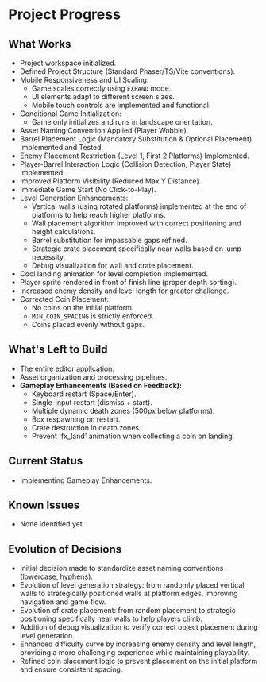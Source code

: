 # Project Progress

## What Works

- Project workspace initialized.
- Defined Project Structure (Standard Phaser/TS/Vite conventions).
- Mobile Responsiveness and UI Scaling:
  - Game scales correctly using `EXPAND` mode.
  - UI elements adapt to different screen sizes.
  - Mobile touch controls are implemented and functional.
- Conditional Game Initialization:
  - Game only initializes and runs in landscape orientation.
- Asset Naming Convention Applied (Player Wobble).
- Barrel Placement Logic (Mandatory Substitution & Optional Placement) Implemented and Tested.
- Enemy Placement Restriction (Level 1, First 2 Platforms) Implemented.
- Player-Barrel Interaction Logic (Collision Detection, Player State) Implemented.
- Improved Platform Visibility (Reduced Max Y Distance).
- Immediate Game Start (No Click-to-Play).
- Level Generation Enhancements:
  - Vertical walls (using rotated platforms) implemented at the end of platforms to help reach higher platforms.
  - Wall placement algorithm improved with correct positioning and height calculations.
  - Barrel substitution for impassable gaps refined.
  - Strategic crate placement specifically near walls based on jump necessity.
  - Debug visualization for wall and crate placement.
- Cool landing animation for level completion implemented.
- Player sprite rendered in front of finish line (proper depth sorting).
- Increased enemy density and level length for greater challenge.
- Corrected Coin Placement:
  - No coins on the initial platform.
  - `MIN_COIN_SPACING` is strictly enforced.
  - Coins placed evenly without gaps.

## What's Left to Build

- The entire editor application.
- Asset organization and processing pipelines.
- **Gameplay Enhancements (Based on Feedback):**
  - Keyboard restart (Space/Enter).
  - Single-input restart (dismiss + start).
  - Multiple dynamic death zones (500px below platforms).
  - Box respawning on restart.
  - Crate destruction in death zones.
  - Prevent 'fx_land' animation when collecting a coin on landing.

## Current Status

- Implementing Gameplay Enhancements.

## Known Issues

- None identified yet.

## Evolution of Decisions

- Initial decision made to standardize asset naming conventions (lowercase, hyphens).
- Evolution of level generation strategy: from randomly placed vertical walls to strategically positioned walls at platform edges, improving navigation and game flow.
- Evolution of crate placement: from random placement to strategic positioning specifically near walls to help players climb.
- Addition of debug visualization to verify correct object placement during level generation.
- Enhanced difficulty curve by increasing enemy density and level length, providing a more challenging experience while maintaining playability.
- Refined coin placement logic to prevent placement on the initial platform and ensure consistent spacing.
